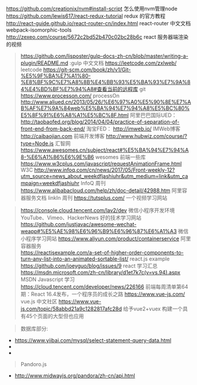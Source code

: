 https://github.com/creationix/nvm#install-script   怎么使用nvm管理node
https://github.com/lewis617/react-redux-tutorial  redux 的官方教程
http://react-guide.github.io/react-router-cn/index.html  react-router 中文文档
webpack-isomorphic-tools 
http://zexeo.com/course/5672c2bd52b470c02bc28b6c  react 服务器端渲染的视频



>https://github.com/lisposter/gulp-docs-zh-cn/blob/master/writing-a-plugin/README.md  :gulp 中文文档
>https://leetcode.com/zxlweb/   leetcode
>https://git-scm.com/book/zh/v1/Git-%E5%9F%BA%E7%A1%80-%E8%BF%9C%E7%A8%8B%E4%BB%93%E5%BA%93%E7%9A%84%E4%BD%BF%E7%94%A8#查看当前的远程库  git
>https://www.processon.com/  processOn 
>http://www.aliued.cn/2013/05/26/%E6%97%A0%E5%90%8E%E7%AB%AF%E7%9A%84web%E5%BA%94%E7%94%A8%E5%BC%80%E5%8F%91%E6%A8%A1%E5%BC%8F.html 阿里巴巴国际UED：
>http://taobaofed.org/blog/2014/04/04/practice-of-separation-of-front-end-from-back-end/ 淘宝FED：
>http://imweb.io/  IMWeb博客
>http://caibaojian.com 前端开发博客
>http://www.hubwiz.com/course/?type=Node.js  汇智网
>https://www.awesomes.cn/subject/react#%E5%BA%94%E7%94%A8-%E6%A1%86%E6%9E%B6 wesomes 前端一些库
>https://www.w3cplus.com/javascript/requestAnimationFrame.html   W3C
>http://www.infoq.com/cn/news/2017/05/Front-weekly-12?utm_source=news_about_weekdfjashiuhr&utm_medium=link&utm_campaign=weekdfjashiuhr  InfoQ 周刊
>https://www.alibabacloud.com/help/zh/doc-detail/42988.htm 阿里容器服务文档
>linkIn 周刊
>https://tutsplus.com/  一个视频学习网站



>https://console.cloud.tencent.com/lav2/dev  微信小程序开发环境
>YouTube、Vimeo、HackerNews  好的技术学习网站
>https://github.com/justjavac/awesome-wechat-weapp#%E5%AE%98%E6%96%B9%E6%96%87%E6%A1%A3 微信小程序学习网站 
>https://www.aliyun.com/product/containerservice 阿里容器服务 <br>
>https://reactjsexample.com/a-set-of-higher-order-components-to-turn-any-list-into-an-animated-sortable-list/  react.js example   <br>
> https://github.com/joeyguo/blog/issues/9  react 学习汇总  
> https://msdn.microsoft.com/zh-cn/library/d1et7k7c(v=vs.94).aspx   MSDN Javascript 学习
> https://cloud.tencent.com/developer/news/226166   前端每周清单第64期：React 16.4发布，一个程序员的成长之路
> https://www.vue-js.com/ vue.js 中文社区
> https://www.vue-js.com/topic/58abbd21a9c1282817afc28d  给予vue2+vuex 构建一个具有45个页面的大型但也应用

>数据库部分:
* https://www.yiibai.com/mysql/select-statement-query-data.html
* 
* 


> Pandoro.js 
* http://www.midwayjs.org/pandora/zh-cn/api.html




